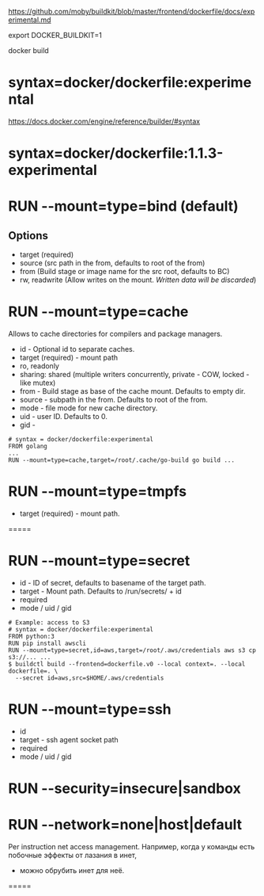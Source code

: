 https://github.com/moby/buildkit/blob/master/frontend/dockerfile/docs/experimental.md

export DOCKER_BUILDKIT=1

docker build

# syntax=docker/dockerfile:experimental

https://docs.docker.com/engine/reference/builder/#syntax
# syntax=docker/dockerfile:1.1.3-experimental

# RUN --mount=type=bind (default)

## Options

* target (required)
* source (src path in the from, defaults to root of the from)
* from (Build stage or image name for the src root, defaults to BC)
* rw, readwrite (Allow writes on the mount. *Written data will be discarded*)


# RUN --mount=type=cache

Allows to cache directories for compilers and package managers.

* id - Optional id to separate caches.
* target (required) - mount path
* ro, readonly
* sharing: shared (multiple writers concurrently, private - COW, locked - like mutex)
* from - Build stage as base of the cache mount. Defaults to empty dir.
* source - subpath in the from. Defaults to root of the from.
* mode - file mode for new cache directory.
* uid - user ID. Defaults to 0.
* gid -

```
# syntax = docker/dockerfile:experimental
FROM golang
...
RUN --mount=type=cache,target=/root/.cache/go-build go build ...
```

# RUN --mount=type=tmpfs

* target (required) - mount path.

=====

# RUN --mount=type=secret

* id - ID of secret, defaults to basename of the target path.
* target - Mount path. Defaults to /run/secrets/ + id
* required
* mode / uid / gid

```
# Example: access to S3
# syntax = docker/dockerfile:experimental
FROM python:3
RUN pip install awscli
RUN --mount=type=secret,id=aws,target=/root/.aws/credentials aws s3 cp s3://... ...
$ buildctl build --frontend=dockerfile.v0 --local context=. --local dockerfile=. \
  --secret id=aws,src=$HOME/.aws/credentials
```

# RUN --mount=type=ssh

* id
* target - ssh agent socket path
* required
* mode / uid / gid


# RUN --security=insecure|sandbox

# RUN --network=none|host|default

Per instruction net access management.
Например, когда у команды есть побочные эффекты от лазания в инет,
- можно обрубить инет для неё.

=====









